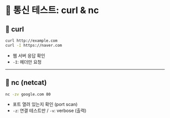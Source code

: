 # 📡 통신 테스트: curl & nc

## 📌 curl

```bash
curl http://example.com
curl -I https://naver.com
```

- 웹 서버 응답 확인
- `-I`: 헤더만 요청

---

## 📌 nc (netcat)

```bash
nc -zv google.com 80
```

- 포트 열려 있는지 확인 (port scan)
- `-z`: 연결 테스트만 / `-v`: verbose (출력)